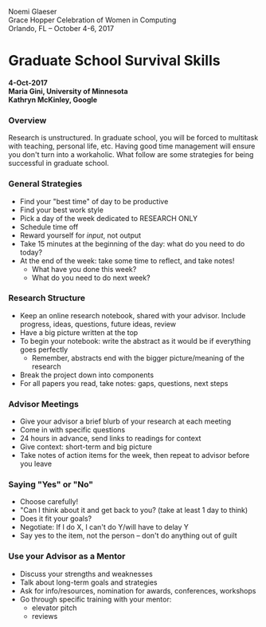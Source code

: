 Noemi Glaeser  
Grace Hopper Celebration of Women in Computing  
Orlando, FL – October 4-6, 2017

# Graduate School Survival Skills
**4-Oct-2017  
Maria Gini, University of Minnesota  
Kathryn McKinley, Google**

### Overview
Research is unstructured. In graduate school, you will be forced to multitask with teaching, personal life, etc. Having good time management will ensure you don't turn into a workaholic. What follow are some strategies for being successful in graduate school.

### General Strategies
- Find your "best time" of day to be productive
- Find your best work style
- Pick a day of the week dedicated to RESEARCH ONLY
- Schedule time off
- Reward yourself for *input*, not output
- Take 15 minutes at the beginning of the day: what do you need to do today?
- At the end of the week: take some time to reflect, and take notes!
  - What have you done this week?
  - What do you need to do next week?

### Research Structure
- Keep an online research notebook, shared with your advisor. Include progress, ideas, questions, future ideas, review
- Have a big picture written at the top
- To begin your notebook: write the abstract as it would be if everything goes perfectly
  - Remember, abstracts end with the bigger picture/meaning of the research
- Break the project down into components
- For all papers you read, take notes: gaps, questions, next steps

### Advisor Meetings
- Give your advisor a brief blurb of your research at each meeting
- Come in with specific questions
- 24 hours in advance, send links to readings for context
- Give context: short-term and big picture
- Take notes of action items for the week, then repeat to advisor before you leave

### Saying "Yes" or "No"
- Choose carefully!
- "Can I think about it and get back to you? (take at least 1 day to think)
- Does it fit your goals?
- Negotiate: If I do X, I can't do Y/will have to delay Y
- Say yes to the item, not the person – don't do anything out of guilt

### Use your Advisor as a Mentor
- Discuss your strengths and weaknesses
- Talk about long-term goals and strategies
- Ask for info/resources, nomination for awards, conferences, workshops
- Go through specific training with your mentor:
  - elevator pitch
  - reviews
